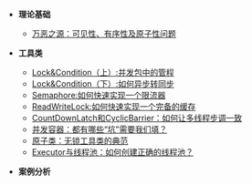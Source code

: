 * **理论基础**
	* [万恶之源：可见性、有序性及原子性问题](java/thread/origin.md)
* **工具类**
    * [Lock&Condition（上）:并发包中的管程](java/thread/lock.md)
    * [Lock&Condition（下）:如何异步转同步](java/thread/condition.md)
    * [Semaphore:如何快速实现一个限流器](java/thread/semaphore.md)
    * [ReadWriteLock:如何快速实现一个完备的缓存](java/thread/readWriteLock.md)
    * [CountDownLatch和CyclicBarrier：如何让多线程步调一致](java/thread/countDownLatchAndCyclicBarrier.md)
    * [并发容器：都有哪些“坑”需要我们填？](java/thread/collection.md)
    * [原子类：无锁工具类的典范](java/thread/atomicClass.md)
    * [Executor与线程池：如何创建正确的线程池？](java/thread/executor.md)
    
* **案例分析**